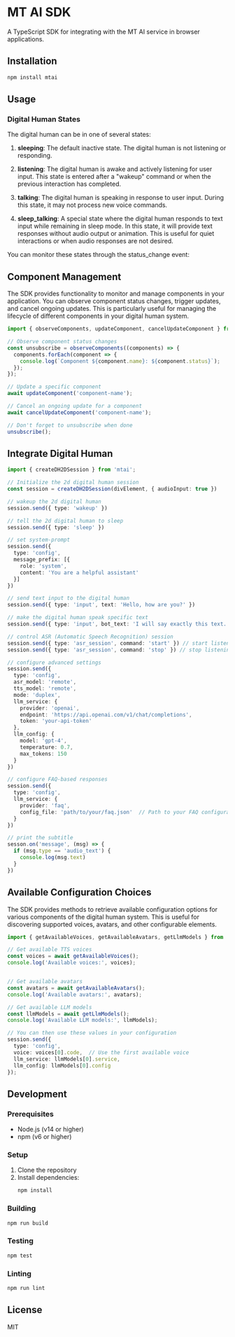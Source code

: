 # MT AI SDK

A TypeScript SDK for integrating with the MT AI service in browser applications.

## Installation

```bash
npm install mtai
```

## Usage

### Digital Human States

The digital human can be in one of several states:

1. **sleeping**: The default inactive state. The digital human is not listening or responding.

2. **listening**: The digital human is awake and actively listening for user input. This state is entered after a "wakeup" command or when the previous interaction has completed.

3. **talking**: The digital human is speaking in response to user input. During this state, it may not process new voice commands.

4. **sleep_talking**: A special state where the digital human responds to text input while remaining in sleep mode. In this state, it will provide text responses without audio output or animation. This is useful for quiet interactions or when audio responses are not desired.

You can monitor these states through the status_change event:

## Component Management

The SDK provides functionality to monitor and manage components in your application. You can observe component status changes, trigger updates, and cancel ongoing updates. This is particularly useful for managing the lifecycle of different components in your digital human system.

```typescript
import { observeComponents, updateComponent, cancelUpdateComponent } from 'mtai';

// Observe component status changes
const unsubscribe = observeComponents((components) => {
  components.forEach(component => {
    console.log(`Component ${component.name}: ${component.status}`);
  });
});

// Update a specific component
await updateComponent('component-name');

// Cancel an ongoing update for a component
await cancelUpdateComponent('component-name');

// Don't forget to unsubscribe when done
unsubscribe();
```


## Integrate Digital Human

```typescript
import { createDH2DSession } from 'mtai';

// Initialize the 2d digital human session
const session = createDH2DSession(divElement, { audioInput: true })

// wakeup the 2d digital human
session.send({ type: 'wakeup' })

// tell the 2d digital human to sleep
session.send({ type: 'sleep' })

// set system-prompt
session.send({ 
  type: 'config',
  message_prefix: [{
    role: 'system',
    content: 'You are a helpful assistant'
  }]
})

// send text input to the digital human
session.send({ type: 'input', text: 'Hello, how are you?' })

// make the digital human speak specific text
session.send({ type: 'input', bot_text: 'I will say exactly this text.' })

// control ASR (Automatic Speech Recognition) session
session.send({ type: 'asr_session', command: 'start' }) // start listening
session.send({ type: 'asr_session', command: 'stop' }) // stop listening

// configure advanced settings
session.send({
  type: 'config',
  asr_model: 'remote',
  tts_model: 'remote',
  mode: 'duplex',
  llm_service: {
    provider: 'openai',
    endpoint: 'https://api.openai.com/v1/chat/completions',
    token: 'your-api-token'
  },
  llm_config: {
    model: 'gpt-4',
    temperature: 0.7,
    max_tokens: 150
  }
})

// configure FAQ-based responses
session.send({
  type: 'config',
  llm_service: {
    provider: 'faq',
    config_file: 'path/to/your/faq.json'  // Path to your FAQ configuration file
  }
})

// print the subtitle
sesson.on('message', (msg) => {
  if (msg.type == 'audio_text') {
    console.log(msg.text)
  }
})

```

## Available Configuration Choices

The SDK provides methods to retrieve available configuration options for various components of the digital human system. This is useful for discovering supported voices, avatars, and other configurable elements.

```typescript
import { getAvailableVoices, getAvailableAvatars, getLlmModels } from 'mtai';

// Get available TTS voices
const voices = await getAvailableVoices();
console.log('Available voices:', voices);


// Get available avatars
const avatars = await getAvailableAvatars();
console.log('Available avatars:', avatars);

// Get available LLM models
const llmModels = await getLlmModels();
console.log('Available LLM models:', llmModels);

// You can then use these values in your configuration
session.send({
  type: 'config',
  voice: voices[0].code,  // Use the first available voice
  llm_service: llmModels[0].service,
  llm_config: llmModels[0].config
});
```

## Development

### Prerequisites

- Node.js (v14 or higher)
- npm (v6 or higher)

### Setup

1. Clone the repository
2. Install dependencies:
   ```bash
   npm install
   ```

### Building

```bash
npm run build
```

### Testing

```bash
npm test
```

### Linting

```bash
npm run lint
```

## License

MIT 